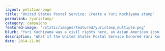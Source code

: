 ```yaml
---
layout: petition-page
title: "United States Postal Service: Create a Yuri Kochiyama stamp"
permalink: /yuristamp/
category: campaigns
featured-image: '/static/images/featured/yuristamp_multiple.png'
blurb: "Yuri Kochiyama was a civil rights hero, an Asian American icon, and a legendary letter writer."
description: "What if the United States Postal Service honored Yuri Kochiyama's life and legacy with a commemorative United States postage stamp? Now, that would be something to write home about!"
date: 2014-11-09
---
```

<link href='https://actionnetwork.org/css/style-embed-whitelabel-v3.css' rel='stylesheet' type='text/css' /><script src='https://actionnetwork.org/widgets/v3/petition/united-states-postal-service-create-a-yuri-kochiyama-stamp?format=js&source=widget&style=full'></script><div id='can-petition-area-united-states-postal-service-create-a-yuri-kochiyama-stamp' style='width: 100%'><!-- this div is the target for our HTML insertion --></div>
